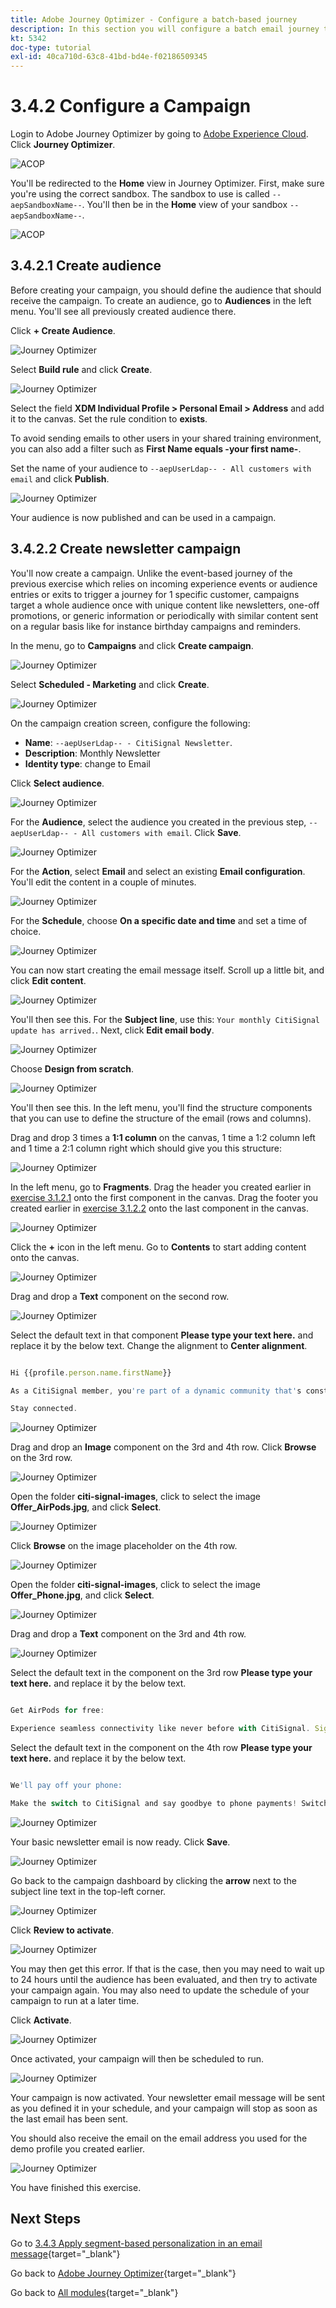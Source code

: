 ```yaml
---
title: Adobe Journey Optimizer - Configure a batch-based journey
description: In this section you will configure a batch email journey to send a newsletter
kt: 5342
doc-type: tutorial
exl-id: 40ca710d-63c8-41bd-bd4e-f02186509345
---
```

# 3.4.2 Configure a Campaign 

Login to Adobe Journey Optimizer by going to [Adobe Experience Cloud](https://experience.adobe.com). Click **Journey Optimizer**.

![ACOP](./../../../../modules/delivery-activation/ajo-b2c/ajob2c-1/images/acophome.png)

You'll be redirected to the **Home**  view in Journey Optimizer. First, make sure you're using the correct sandbox. The sandbox to use is called `--aepSandboxName--`. You'll then be in the **Home** view of your sandbox `--aepSandboxName--`.

![ACOP](./../../../../modules/delivery-activation/ajo-b2c/ajob2c-1/images/acoptriglp.png)


## 3.4.2.1 Create audience

Before creating your campaign, you should define the audience that should receive the campaign. To create an audience, go to **Audiences** in the left menu. You'll see all previously created audience there.

Click **+ Create Audience**.

![Journey Optimizer](./images/audcampaign1.png)

Select **Build rule** and click **Create**.

![Journey Optimizer](./images/audcampaign2.png)

Select the field **XDM Individual Profile > Personal Email > Address** and add it to the canvas. Set the rule condition to **exists**. 

To avoid sending emails to other users in your shared training environment, you can also add a filter such as **First Name equals -your first name-**.

Set the name of your audience to `--aepUserLdap-- - All customers with email` and click **Publish**.

![Journey Optimizer](./images/audcampaign3.png)

Your audience is now published and can be used in a campaign.

## 3.4.2.2 Create newsletter campaign

You'll now create a campaign. Unlike the event-based journey of the previous exercise which relies on incoming experience events or audience entries or exits to trigger a journey for 1 specific customer, campaigns target a whole audience once with unique content like newsletters, one-off promotions, or generic information or periodically with similar content sent on a regular basis like for instance birthday campaigns and reminders. 

In the menu, go to **Campaigns** and click **Create campaign**.

![Journey Optimizer](./images/oc43.png)

Select **Scheduled - Marketing** and click **Create**.

![Journey Optimizer](./images/campaign1.png)

On the campaign creation screen, configure the following:

- **Name**: `--aepUserLdap-- - CitiSignal Newsletter`.
- **Description**: Monthly Newsletter
- **Identity type**: change to Email

Click **Select audience**.

![Journey Optimizer](./images/campaign2.png)

For the **Audience**, select the audience you created in the previous step, `--aepUserLdap-- - All customers with email`. Click **Save**.

![Journey Optimizer](./images/campaign2a.png)

For the **Action**, select **Email** and select an existing **Email configuration**. You'll edit the content in a couple of minutes.

![Journey Optimizer](./images/campaign3.png)

For the **Schedule**, choose **On a specific date and time** and set a time of choice.

![Journey Optimizer](./images/campaign4.png)

You can now start creating the email message itself. Scroll up a little bit, and click **Edit content**.

![Journey Optimizer](./images/campaign5.png)

You'll then see this. For the **Subject line**, use this: `Your monthly CitiSignal update has arrived.`. Next, click **Edit email body**.

![Journey Optimizer](./images/campaign6.png)

Choose **Design from scratch**.

![Journey Optimizer](./images/campaign7.png)

You'll then see this. In the left menu, you'll find the structure components that you can use to define the structure of the email (rows and columns).

Drag and drop 3 times a **1:1 column** on the canvas, 1 time a 1:2 column left and 1 time a 2:1 column right which should give you this structure:

![Journey Optimizer](./images/campaign8.png)

In the left menu, go to **Fragments**. Drag the header you created earlier in [exercise 3.1.2.1](./../ajob2c-1/ex2.md) onto the first component in the canvas. Drag the footer you created earlier in [exercise 3.1.2.2](./../ajob2c-1/ex2.md) onto the last component in the canvas.

![Journey Optimizer](./images/campaign9.png)

Click the **+** icon in the left menu. Go to **Contents** to start adding content onto the canvas.

![Journey Optimizer](./images/campaign10.png)

Drag and drop a **Text** component on the second row. 

![Journey Optimizer](./images/campaign11.png)

Select the default text in that component **Please type your text here.** and replace it by the below text. Change the alignment to **Center alignment**.

```javascript

Hi {{profile.person.name.firstName}}

As a CitiSignal member, you're part of a dynamic community that's constantly evolving to meet your needs. We're committed to delivering innovative solutions that enhance your digital lifestyle and keep you ahead of the curve.

Stay connected.

```

![Journey Optimizer](./images/campaign12.png)

Drag and drop an **Image** component on the 3rd and 4th row. Click **Browse** on the 3rd row.

![Journey Optimizer](./images/campaign13.png)

Open the folder **citi-signal-images**, click to select the image **Offer_AirPods.jpg**, and click **Select**.

![Journey Optimizer](./images/campaign14.png)

Click **Browse** on the image placeholder on the 4th row.

![Journey Optimizer](./images/campaign15.png)

Open the folder **citi-signal-images**, click to select the image **Offer_Phone.jpg**, and click **Select**.

![Journey Optimizer](./images/campaign16.png)

Drag and drop a **Text** component on the 3rd and 4th row. 

![Journey Optimizer](./images/campaign17.png)

Select the default text in the component on the 3rd row **Please type your text here.** and replace it by the below text.

```javascript

Get AirPods for free:

Experience seamless connectivity like never before with CitiSignal. Sign up for select premium plans and receive a complimentary pair of Apple AirPods. Stay connected in style with our unbeatable offer.

```

Select the default text in the component on the 4th row **Please type your text here.** and replace it by the below text.

```javascript

We'll pay off your phone:

Make the switch to CitiSignal and say goodbye to phone payments! Switching to CitiSignal has never been more rewarding. Say farewell to hefty phone bills as we help pay off your phone, up to 800$!

```

![Journey Optimizer](./images/campaign18.png)

Your basic newsletter email is now ready. Click **Save**.

![Journey Optimizer](./images/ready.png)

Go back to the campaign dashboard by clicking the **arrow** next to the subject line text in the top-left corner.

![Journey Optimizer](./images/campaign19.png)

Click **Review to activate**.

![Journey Optimizer](./images/campaign20.png)

You may then get this error. If that is the case, then you may need to wait up to 24 hours until the audience has been evaluated, and then try to activate your campaign again. You may also need to update the schedule of your campaign to run at a later time.

Click **Activate**.

![Journey Optimizer](./images/campaign21.png)

Once activated, your campaign will then be scheduled to run.

![Journey Optimizer](./images/campaign22.png)

Your campaign is now activated. Your newsletter email message will be sent as you defined it in your schedule, and your campaign will stop as soon as the last email has been sent.

You should also receive the email on the email address you used for the demo profile you created earlier.

![Journey Optimizer](./images/campaign23.png)

You have finished this exercise.

## Next Steps

Go to [3.4.3 Apply segment-based personalization in an email message](./ex3.md){target="_blank"}

Go back to [Adobe Journey Optimizer](journeyoptimizer.md){target="_blank"}

Go back to [All modules](./../../../../overview.md){target="_blank"}
